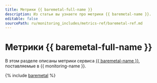 ```yaml
---
title: Метрики {{ baremetal-full-name }}
description: Из статьи вы узнаете про метрики {{ baremetal-name }}.
editable: false
sourcePath: ru/monitoring_includes/metrics-ref/baremetal-ref.md
---
```


# Метрики {{ baremetal-full-name }}

В этом разделе описаны метрики сервиса [{{ baremetal-name }}](../../baremetal/index.yaml), поставляемые в {{ monitoring-name }}.

{% include [baremetal](../../_includes/monitoring/metrics-ref/baremetal.md) %}